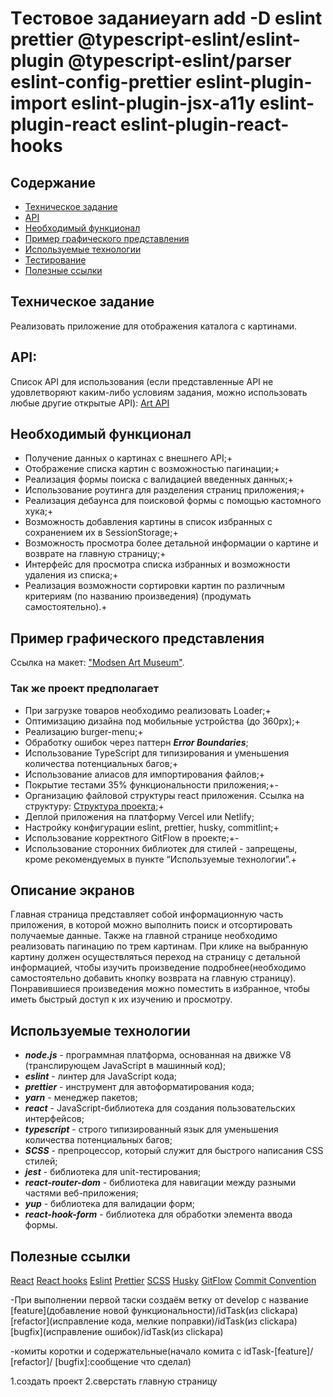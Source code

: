 # Tестовое заданиеyarn add -D eslint prettier @typescript-eslint/eslint-plugin @typescript-eslint/parser eslint-config-prettier eslint-plugin-import eslint-plugin-jsx-a11y eslint-plugin-react eslint-plugin-react-hooks

## Содержание

- [Техническое задание](#Техническое-задание)
- [API](#API)
- [Необходимый функционал](#Необходимый-функционал)
- [Пример графического представления](#Пример-графического-представления)
- [Используемые технологии](#Используемые-технологии)
- [Тестирование](#Тестирование)
- [Полезные ссылки](#Полезные-ссылки)

## Техническое задание

Реализовать приложение для отображения каталога с картинами.

## API:

Список API для использования (если представленные API не удовлетворяют каким-либо условиям задания, можно использовать любые другие открытые API):
[Art API](https://api.artic.edu/docs/#introduction)

## Необходимый функционал

- Получение данных о картинах с внешнего API;+
- Отображение списка картин с возможностью пагинации;+
- Реализация формы поиска с валидацией введенных данных;+
- Использование роутинга для разделения страниц приложения;+
- Реализация дебаунса для поисковой формы с помощью кастомного хука;+
- Возможность добавления картины в список избранных с сохранением их в SessionStorage;+
- Возможность просмотра более детальной информации о картине и возврате на главную страницу;+
- Интерфейс для просмотра списка избранных и возможности удаления из списка;+
- Реализация возможности сортировки картин по различным критериям (по названию произведения) (продумать самостоятельно).+

## Пример графического представления

Ссылка на макет: ["Modsen Art Museum"](https://www.figma.com/file/XSLT4bMToK5tOdbXBBuqhP/Trainee-task-1?type=design&node-id=0-1&mode=design&t=tthepIdFQRlAXlVS-0).

### Так же проект предполагает

- При загрузке товаров необходимо реализовать Loader;+
- Оптимизацию дизайна под мобильные устройства (до 360px);+
- Реализацию burger-menu;+
- Обработку ошибок через паттерн **_Error Boundaries_**;
- Использование TypeScript для типизирования и уменьшения количества потенциальных багов;+
- Использование алиасов для импортирования файлов;+
- Покрытие тестами 35% функциональности приложения;+-
- Организацию файловой структуры react приложения. Ссылка на структуру: [Структура проекта](https://github.com/mkrivel/structure);+
- Деплой приложения на платформу Vercel или Netlify;
- Настройку конфигурации eslint, prettier, husky, commitlint;+
- Использование корректного GitFlow в проекте;+-
- Использование сторонних библиотек для стилей - запрещены, кроме рекомендуемых в пункте “Используемые технологии”.+

## Описание экранов

Главная страница представляет собой информационную часть приложения, в которой можно выполнить поиск и отсортировать получаемые данные. Также на главной странице необходимо реализовать пагинацию по трем картинам. При клике на выбранную картину должен осуществляться переход на страницу с детальной информацией, чтобы изучить произведение подробнее(необходимо самостоятельно добавить кнопку возврата на главную страницу). Понравившиеся произведения можно поместить в избранное, чтобы иметь быстрый доступ к их изучению и просмотру.

## Используемые технологии

- **_node.js_** - программная платформа, основанная на движке V8 (транслирующем JavaScript в машинный код);
- **_eslint_** - линтер для JavaScript кода;
- **_prettier_** - инструмент для автоформатирования кода;
- **_yarn_** - менеджер пакетов;
- **_react_** - JavaScript-библиотека для создания пользовательских интерфейсов;
- **_typescript_** - строго типизированный язык для уменьшения количества потенциальных багов;
- **_SCSS_** - препроцессор, который служит для быстрого написания CSS стилей;
- **_jest_** - библиотека для unit-тестирования;
- **_react-router-dom_** - библиотека для навигации между разными частями веб-приложения;
- **_yup_** - библиотека для валидации форм;
- **_react-hook-form_** - библиотека для обработки элемента ввода формы.

## Полезные ссылки

[React](https://reactjs.org/docs/getting-started.html)
[React hooks](https://reactjs.org/docs/hooks-intro.html)
[Eslint](https://eslint.org/docs/user-guide/configuring)
[Prettier](https://prettier.io/docs/en/install.html)
[SCSS](https://sass-lang.com/)
[Husky](https://dev.to/ivadyhabimana/setup-eslint-prettier-and-husky-in-a-node-project-a-step-by-step-guide-946)
[GitFlow](https://www.atlassian.com/ru/git/tutorials/comparing-workflows/gitflow-workflow)
[Commit Convention](https://www.conventionalcommits.org/en/v1.0.0/)

-При выполнении первой таски создаём ветку от develop с название [feature](добавление новой функциональности)/idTask(из clickapa)
[refactor](исправление кода, мелкие поправки)/idTask(из clickapa)
[bugfix](исправление ошибок)/idTask(из clickapa)

-комиты коротки и содержательные(начало комита с idTask-[feature]/ [refactor]/ [bugfix]:сообщение что сделал)

1.создать проект
2.сверстать главную страницу
